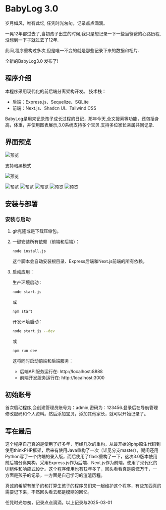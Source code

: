 
# BabyLog 3.0

岁月如风，唯有此忆, 任凭时光匆匆，记录点点滴滴。 

一晃12年都过去了,当初孩子出生的时候,我只是想记录一下一些当爸爸的心路历程,没想到一下子就过去了12年.

此间,程序重构过多次,但是唯一不变的就是那些记录下来的数据和相片.

全新的BabyLog3.0 发布了!



## 程序介绍

本程序采用现代化的前后端分离架构开发。
技术栈：
- 后端：Express.js、Sequelize、SQLite
- 前端：Next.js、Shadcn UI、Tailwind CSS

BabyLog是用来记录孩子成长过程的日记，那年今天,全文搜索等功能，还包括身高，体重，并使用图表展示,3.0系统支持多个宝贝.支持多位家长亲属共同记录.


## 界面预览

![预览](./images/b11.png)

支持暗黑模式

![预览](./images/b77.png)


![预览](./images/b22.png)
![预览](./images/b33.png)
![预览](./images/b44.png)
![预览](./images/b55.png)
![预览](./images/b66.png)




## 安装与部署

### 安装与启动

1. git克隆或是下载压缩包。

2. 一键安装所有依赖（前端和后端）：

    ```bash
    node install.js
    ```
    
    这个脚本会自动安装根目录、Express后端和Next.js前端的所有依赖。

3. 启动应用：

    生产环境启动：
    ```bash
    node start.js
    ```
    或
    ```bash
    npm start
    ```
    
    开发环境启动：
    ```bash
    node start.js --dev
    ```
    或
    ```bash
    npm run dev
    ```

    这将同时启动前端和后端服务：
    - 后端API服务运行在: http://localhost:8888
    - 前端开发服务运行在: http://localhost:3000


## 初始账号

首次启动程序,会创建管理员账号为：admin,密码为：123456.登录后在导航管理修改密码和个人资料。然后添加宝贝，添加其他家长，就可以开始记录了。


## 写在最后

这个程序自己真的是使用了好多年，历经几次的重构，从最开始的php原生代码到使用thinkPHP框架，后来有使用Java重构了一次（详见分支master），期间还用Python写了一个终端的录入版，而后使用了flask重构了一下，这次3.0版本使用前后端分离架构，采用Express.js作为后端、Next.js作为前端，使用了现代化的UI组件和响应式设计。这个程序使用也有12年多了，回头看看真是感慨万千，一方面是孩子的记录，一方面是自己学习的渣渣历程。

真诚的希望有孩子的和打算生孩子的程序员们来一起维护这个程序，有些东西真的需要记下来，不然回头看去都是模糊的回忆。

任凭时光匆匆，记录点点滴滴。以上记录与2025-03-01
   



